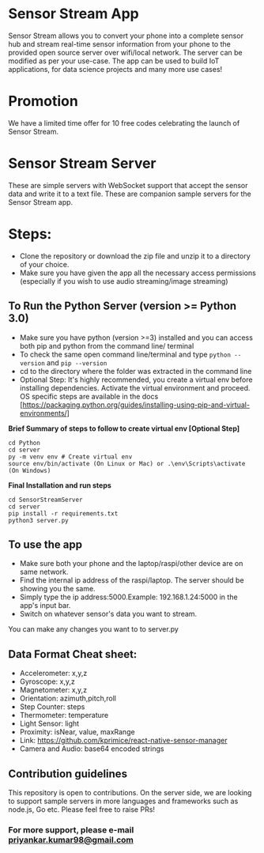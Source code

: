 # Sensor Stream App

Sensor Stream allows you to convert your phone into a complete sensor hub and stream real-time sensor information from your phone to the provided open source server over wifi/local network. The server can be modified as per your use-case. The app can be used to build IoT applications, for data science projects and many more use cases!

# Promotion
We have a limited time offer for 10 free codes celebrating the launch of Sensor Stream.

# Sensor Stream Server
These are simple servers with WebSocket support that accept the sensor data and write it to a text file. These are companion sample servers for the Sensor Stream app.

# Steps:
* Clone the repository or download the zip file and unzip it to a directory of your choice.
* Make sure you have given the app all the necessary access permissions (especially if you wish to use audio streaming/image streaming)

## To Run the Python Server (version >= Python 3.0)

* Make sure you have python (version >=3) installed and you can access both pip and python from the command line/ terminal
* To check the same open command line/terminal and type `python --version` and `pip --version`
* cd to the directory where the folder was extracted in the command line
* Optional Step: It's highly recommended, you create a virtual env before installing dependencies. Activate the virtual environment and proceed. OS specific steps are available in the docs [https://packaging.python.org/guides/installing-using-pip-and-virtual-environments/]

**Brief Summary of steps to follow to create virtual env [Optional Step]**
```
cd Python
cd server
py -m venv env # Create virtual env
source env/bin/activate (On Linux or Mac) or .\env\Scripts\activate (On Windows)
```

**Final Installation and run steps**
 ```
 cd SensorStreamServer
 cd server
 pip install -r requirements.txt 
 python3 server.py
 ```


## To use the app
* Make sure both your phone and the laptop/raspi/other device are on same network.
* Find the internal ip address of the raspi/laptop. The server should be showing you the same.
* Simply type the ip address:5000.Example: 192.168.1.24:5000 in the app's input bar. 
* Switch on whatever sensor's data you want to stream.

You can make any changes you want to to server.py

## Data Format Cheat sheet:
* Accelerometer: x,y,z
* Gyroscope: x,y,z
* Magnetometer: x,y,z
* Orientation: azimuth,pitch,roll
* Step Counter: steps
* Thermometer: temperature
* Light Sensor: light
* Proximity: isNear, value, maxRange
* Link: https://github.com/kprimice/react-native-sensor-manager
* Camera and Audio: base64 encoded strings

## Contribution guidelines
This repository is open to contributions. 
On the server side, we are looking to support sample servers in more languages and frameworks such as node.js, Go etc.
Please feel free to raise PRs!

### For more support, please e-mail priyankar.kumar98@gmail.com
